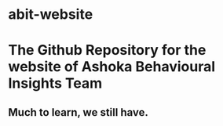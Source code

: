 # abit-website
# The Github Repository for the website of Ashoka Behavioural Insights Team
## Much to learn, we still have. 